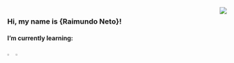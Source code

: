 <!--
**raimundonetoo/raimundonetoo** is a ✨ _special_ ✨ repository because its `README.md` (this file) appears on your GitHub profile.

Here are some ideas to get you started:

- 🔭 I’m currently working on ...
- 🌱 I’m currently learning ...
- 👯 I’m looking to collaborate on ...
- 🤔 I’m looking for help with ...
- 💬 Ask me about ...
- 📫 How to reach me: ...
- 😄 Pronouns: ...
- ⚡ Fun fact: ...
-->
<img align='right' src="https://github-readme-stats.vercel.app/api?username=raimundonetoo&theme=dracula&show_icons=true&title_color=ffffff">

### Hi, my name is {Raimundo Neto}!
#### I’m currently learning:
<span> <img src="https://img.icons8.com/?size=100&id=20909&format=png&color=000000" alt="HTML5" width="3%" height-="2%"  /> </span>
<span> <img src="https://github.com/user-attachments/assets/2d2895f8-8918-4743-a6b6-d23095120ace" alt="CSS3" width="3%" height-="2%" /> </span>







